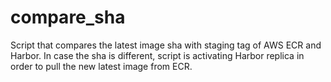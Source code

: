 # compare_sha
Script that compares the latest image sha with staging tag of AWS ECR and Harbor. In case the sha is different, script is activating Harbor replica in order to pull the new latest image from ECR.

